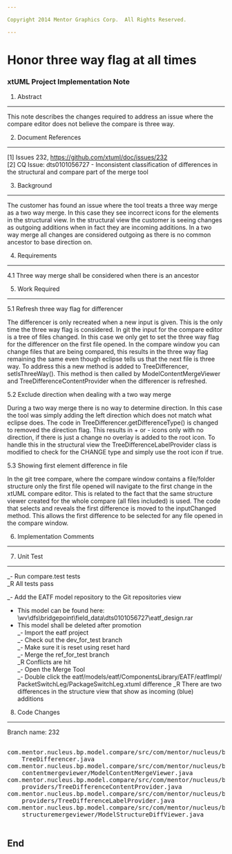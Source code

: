 ```yaml
---

Copyright 2014 Mentor Graphics Corp.  All Rights Reserved.

---
```


# Honor three way flag at all times
### xtUML Project Implementation Note

1. Abstract
-----------
This note describes the changes required to address an issue where the compare
editor does not believe the compare is three way.

2. Document References
----------------------  
[1] Issues 232, https://github.com/xtuml/doc/issues/232  
[2] CQ Issue: dts0101056727 - Inconsistent classification of differences in the
    structural and compare part of the merge tool

3. Background
-------------
The customer has found an issue where the tool treats a three way merge as a two
way merge.  In this case they see incorrect icons for the elements in the
structural view.  In the structural view the customer is seeing changes as
outgoing additions when in fact they are incoming additions.  In a two way merge
all changes are considered outgoing as there is no common ancestor to base
direction on.

4. Requirements
---------------
4.1 Three way merge shall be considered when there is an ancestor

5. Work Required
----------------
5.1 Refresh three way flag for differencer

The differencer is only recreated when a new input is given.  This is the only
time the three way flag is considered.  In git the input for the compare editor
is a tree of files changed.  In this case we only get to set the three way flag
for the differencer on the first file opened.  In the compare window you can
change files that are being compared, this results in the three way flag
remaining the same even though eclipse tells us that the next file is three way.
To address this a new method is added to TreeDifferencer, setIsThreeWay().  This
method is then called by ModelContentMergeViewer and
TreeDifferenceContentProvider when the differencer is refreshed.

5.2 Exclude direction when dealing with a two way merge

During a two way merge there is no way to determine direction.  In this case the
tool was simply adding the left direction which does not match what eclipse
does.  The code in TreeDifferencer.getDifferenceType() is changed to removed the
direction flag.  This results in + or - icons only with no direction, if there
is just a change no overlay is added to the root icon.  To handle this in the
structural view the TreeDifferenceLabelProvider class is modified to check for
the CHANGE type and simply use the root icon if true.

5.3 Showing first element difference in file

In the git tree compare, where the compare window contains a file/folder
structure only the first file opened will navigate to the first change in the
xtUML compare editor.  This is related to the fact that the same structure
viewer created for the whole compare (all files included) is used.  The code
that selects and reveals the first difference is moved to the inputChanged
method.  This allows the first difference to be selected for any file opened in
the compare window.

6. Implementation Comments
--------------------------

7. Unit Test
------------
_- Run compare.test tests   
_R All tests pass

_- Add the EATF model repository to the Git repositories view   
   - This model can be found here: \\wv\dfs\bridgepoint\field_data\dts0101056727\eatf_design.rar
   - This model shall be deleted after promotion   
_- Import the eatf project   
_- Check out the dev_for_test branch   
_- Make sure it is reset using reset hard   
_- Merge the ref_for_test branch   
_R Conflicts are hit   
_- Open the Merge Tool   
_- Double click the eatf/models/eatf/ComponentsLibrary/EATF/eatfImpl/   
   PacketSwitchLeg/PackageSwitchLeg.xtuml difference
_R There are two differences in the structure view that show as incoming (blue)   
   additions

8. Code Changes
---------------
Branch name: 232

<pre>

com.mentor.nucleus.bp.model.compare/src/com/mentor/nucleus/bp/model/compare/
    TreeDifferencer.java
com.mentor.nucleus.bp.model.compare/src/com/mentor/nucleus/bp/model/compare/
    contentmergeviewer/ModelContentMergeViewer.java
com.mentor.nucleus.bp.model.compare/src/com/mentor/nucleus/bp/model/compare/
    providers/TreeDifferenceContentProvider.java
com.mentor.nucleus.bp.model.compare/src/com/mentor/nucleus/bp/model/compare/
    providers/TreeDifferenceLabelProvider.java
com.mentor.nucleus.bp.model.compare/src/com/mentor/nucleus/bp/model/compare/
    structuremergeviewer/ModelStructureDiffViewer.java

</pre>

End
---

